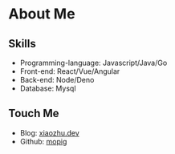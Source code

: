 # About Me

## Skills

- Programming-language: Javascript/Java/Go
- Front-end: React/Vue/Angular
- Back-end: Node/Deno
- Database: Mysql

## Touch Me

- Blog: [xiaozhu.dev](https://xiaozhu.dev)
- Github: [mopig](https://github.com/mopig)
